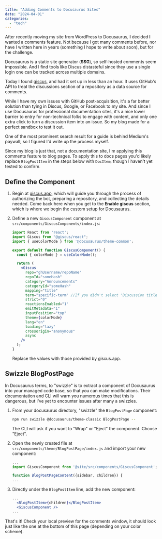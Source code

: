 ```yaml
---
title: "Adding Comments to Docusaurus Sites"
date: "2024-04-01"
categories: 
  - "tech"
---
```


After recently moving my site from WordPress to Docusaurus, I decided I wanted a comments feature. Not because I got many comments before, nor have I written here in years (something I hope to write about soon), but for the challenge.

Docusaurus is a static site generator (**SSG**), so self-hosted comments seem impossible. And I find tools like Discus distasteful since they use a single login one can be tracked across multiple domains.

Today I found [giscus](https://giscus.app/), and had it set up in less than an hour. It uses GitHub's API to treat the discussions section of a repository as a data source for comments.

While I have my own issues with GitHub post-acquisition, it's a far better solution than tying in Discus, Google, or Facebook to my site. And since I use Docusaurus for professional documentation sites, it's a nice lower barrier to entry for non-technical folks to engage with content, and only one extra click to turn a discussion item into an issue. So my blog made for a perfect sandbox to test it out.

One of the most prominent search result for a guide is behind Medium's paywall, so I figured I'd write up the process myself.

<!-- truncate -->

Since my blog is just that, not a documentation site, I'm applying this comments feature to blog pages. To apply this to docs pages you'd likely replace `BlogPostItem` in the steps below with `DocItem`, though I haven't yet tested to confirm.

## Define the Component

1. Begin at [giscus.app](https://giscus.app), which will guide you through the process of authorizing the bot, preparing a repository, and collecting the details needed. Come back here when you get to the **Enable giscus** section, which is where we begin the custom setup for Docusaurus.

1. Define a new `GiscusComponent` component at `src/components/GiscusComponents/index.js`:

    ```jsx
    import React from 'react';
    import Giscus from "@giscus/react";
    import { useColorMode } from '@docusaurus/theme-common';

    export default function GiscusComponent() {
      const { colorMode } = useColorMode();

      return (
        <Giscus    
          repo="ghUsername/repoName"
          repoId="someHash"
          category="Announcements"
          categoryId="someHash"
          mapping="title"
          term="specific-term" //If you didn't select "Discussion title contains a specific term", omit.
          strict="0"
          reactionsEnabled="1"
          emitMetadata="1"
          inputPosition="top"
          theme={colorMode}
          lang="en"
          loading="lazy"
          crossorigin="anonymous"
          async
        />
      );
    }
    ```

    Replace the values with those provided by giscus.app.

## Swizzle BlogPostPage

In Docusaurus terms, to "swizzle" is to extract a component of Docusaurus into your managed code base, so that you can make modifications. Their documentation and CLI will warn you numerous times that this is dangerous, but I've yet to encounter issues after many a swizzles.

1. From your docusaurus directory, "swizzle" the `BlogPostPage` component:

    ```sh
    npm run swizzle @docusaurus/theme-classic BlogPostPage --
    ```

    The CLI will ask if you want to "Wrap" or "Eject" the component. Choose "Eject".

1. Open the newly created file at `src/components/theme/BlogPostPage/index.js` and import your new component:

    ```jsx
    ...
    import GiscusComponent from '@site/src/components/GiscusComponent';

    function BlogPostPageContent({sidebar, children}) {
    ...
    ```

1. Directly under the `BlogPostItem` line, add the new component:

    ```jsx
    ...
      <BlogPostItem>{children}</BlogPostItem>
      <GiscusComponent />
    ...
    ```

That's it! Check your local preview for the comments window, it should look just like the one at the bottom of this page (depending on your color scheme).

